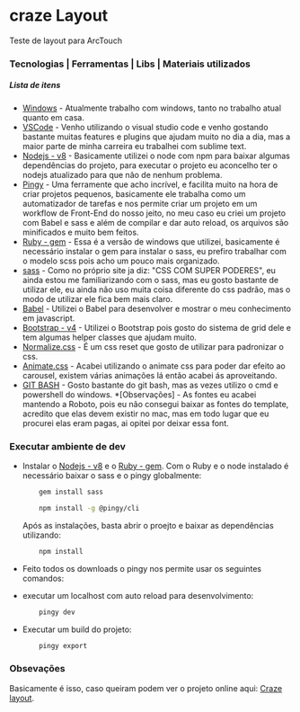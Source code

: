 # craze Layout
Teste de layout para ArcTouch

### Tecnologias | Ferramentas | Libs | Materiais utilizados
##### Lista de itens
* [Windows](https://www.microsoft.com/pt-br/windows/) - Atualmente trabalho com windows, tanto no trabalho atual quanto em casa.
* [VSCode](https://code.visualstudio.com/) - Venho utilizando o visual studio code e venho gostando bastante muitas features e plugins que ajudam muito no dia a dia, mas a maior parte de minha carreira eu trabalhei com sublime text.
* [Nodejs - v8](https://nodejs.org/en/) - Basicamente utilizei o node com npm para baixar algumas dependências do projeto, para executar o projeto eu aconcelho ter o nodejs atualizado para que não de nenhum problema.
* [Pingy](https://pin.gy/cli/) - Uma ferramente que acho incrível, e facilita muito na hora de criar projetos pequenos, basicamente ele trabalha como um automatizador de tarefas e nos permite criar um projeto em um workflow de Front-End do nosso jeito, no meu caso eu criei um projeto com Babel e sass e além de compilar e dar auto reload, os arquivos são minificados e muito bem feitos. 
* [Ruby - gem](https://rubyinstaller.org/) - Essa é a versão de windows que utilizei, basicamente é necessário instalar o gem para instalar o sass, eu prefiro trabalhar com o modelo scss pois acho um pouco mais organizado.
* [sass](http://sass-lang.com/) - Como no próprio site ja diz: "CSS COM SUPER PODERES", eu ainda estou me familiarizando com o sass, mas eu gosto bastante de utilizar ele, eu ainda não uso muita coisa diferente do css padrão, mas o modo de utilizar ele fica bem mais claro.
* [Babel](https://babeljs.io/) - Utilizei o Babel para desenvolver e mostrar o meu conhecimento em javascript.
* [Bootstrap - v4](https://getbootstrap.com/) - Utilizei o Bootstrap pois gosto do sistema de grid dele e tem algumas helper classes que ajudam muito.
* [Normalize.css](https://necolas.github.io/normalize.css/) - É um css reset que gosto de utilizar para padronizar o css.
* [Animate.css](https://daneden.github.io/animate.css/) - Acabei utilizando o animate css para poder dar efeito ao carousel, existem várias animações lá então acabei ás aproveitando.
* [GIT BASH](http://gitforwindows.org/) - Gosto bastante do git bash, mas as vezes utilizo o cmd e powershell do windows.
*[Observações] - As fontes eu acabei mantendo a Roboto, pois eu não consegui baixar as fontes do template, acredito que elas devem existir no mac, mas em todo lugar que eu procurei elas eram pagas, ai opitei por deixar essa font.

### Executar ambiente de dev
* Instalar o [Nodejs - v8](https://nodejs.org/en/) e o [Ruby - gem](https://rubyinstaller.org/).
    Com o Ruby e o node instalado é necessário baixar o sass e o pingy globalmente:

    ```bash 
        gem install sass
    ```
    ```bash 
        npm install -g @pingy/cli
    ```

    Após as instalações, basta abrir o proejto e baixar as dependências utilizando:

    ```bash 
        npm install
    ```

* Feito todos os downloads o pingy nos permite usar os seguintes comandos:
- executar um localhost com auto reload para desenvolvimento:
    ```bash 
        pingy dev
    ```
- Executar um build do projeto:
    ```bash 
        pingy export
    ```

### Obsevações
Basicamente é isso, caso queiram podem ver o projeto online aqui: [Craze layout](https://dougjuliao.github.io/craze). 



